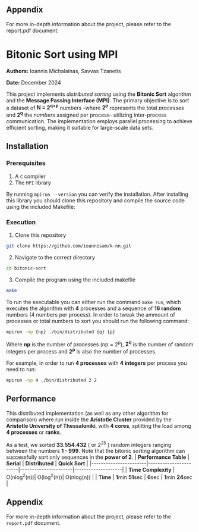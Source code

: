 ## Appendix
For more in-depth information about the project, please refer to the report.pdf document.

# Bitonic Sort using MPI
**Authors:** Ioannis Michalainas, Savvas Tzanetis

**Date:** December 2024

This project implements *distributed sorting* using the **Bitonic Sort** algorithm and the **Message Passing Interface (MPI)**. 
The primary objective is to sort a dataset of **N = 2<sup>q+p</sup>** numbers -where **2<sup>p</sup>** represents the total *processes* and **2<sup>q</sup>** the *numbers* assigned per process- utilizing inter-process communication. 
The implementation employs parallel processing to achieve efficient sorting, making it suitable for large-scale data sets.

## Installation

### Prerequisites
1. A `C` compiler
2. The `MPI` library

By running `mpirun --version` you can verify the installation. After installing this library you should clone this repository and compile the source code using the included Makefile:

### Execution

1. Clone this repository
```bash
git clone https://github.com/ioannisam/k-nn.git
```
2. Navigate to the correct directory
```bash
cd bitonic-sort
```
3. Compile the program using the included makefile
```bash
make
```

To run the executable you can either run the command `make run`, which executes the algorithm with **4** processes and a sequence of **16 random** numbers (4 numbers per process). In order to tweak the ammount of processes or total numbers to sort you should run the following command:

```bash
mpirun -np {np} ./bin/distributed {q} {p}
```
Where **np** is the number of processes (np = 2<sup>p</sup>), **2<sup>q</sup>** is the number of random integers per process and **2<sup>p</sup>** is also the number of processes.

For example, in order to run **4 processes** with **4 integers** per process you need to run:

```bash
mpirun -np 4 ./bin/distributed 2 2
```

## Performance
This distributed implementation (as well as any other algorithm for comparison) where run inside the **Aristotle Cluster** provided by the **Aristotle University of Thessaloniki**, with **4 cores**, splitting the load among **4 processes** or **ranks**.

 As a test, we sorted **33.554.432** ( or 2<sup>25</sup> ) random integers ranging between the numbers **1 - 999**. Note that the bitonic sorting algorithm can successfully sort only sequences in the **power of 2**.
| **Performance Table** | **Serial**            | **Distributed**      | **Quick Sort**     |
|-----------------------|-----------------------|----------------------|--------------------|
| **Time Complexity**   | O(nlog<sup>2</sup>(n))| O(log<sup>2</sup>(n))|  O(nlog(n))        |
| **Time**              | **1**min **51**sec    | **6**sec             | **1**min **24**sec |

## Appendix
For more in-depth information about the project, please refer to the `report.pdf` document.
